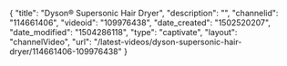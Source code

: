 {
    "title": "Dyson&reg; Supersonic Hair Dryer",
    "description": "",
    "channelid": "114661406",
    "videoid": "109976438",
    "date_created": "1502520207",
    "date_modified": "1504286118",
    "type": "captivate",
    "layout": "channelVideo",
    "url": "\/latest-videos\/dyson-supersonic-hair-dryer\/114661406-109976438"
}